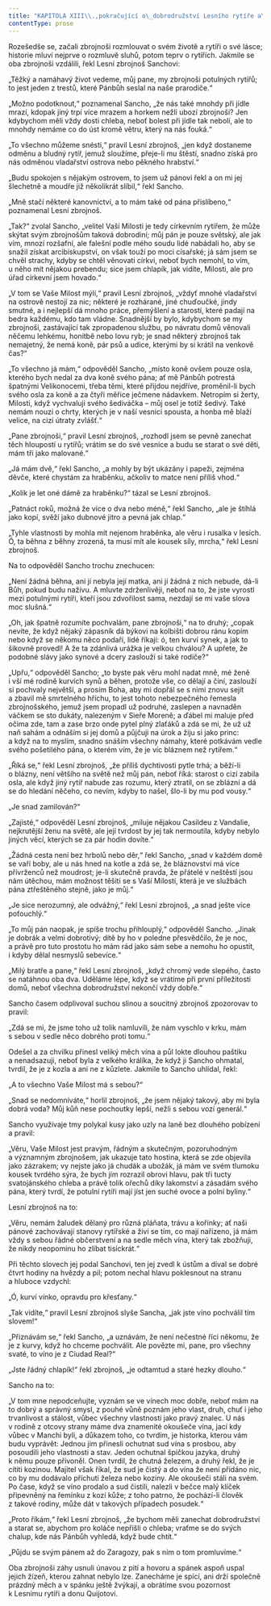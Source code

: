 ```yaml
---
title: "KAPITOLA XIII\\.,pokračující o\_dobrodružství Lesního rytíře a\_rozumné, nové a\_milé rozmluvě zbrojnošů\\."
contentType: prose
---
```


  

Rozešedše se, začali zbrojnoši rozmlouvat o svém životě a rytíři o své lásce; historie mluví nejprve o rozmluvě sluhů, potom teprv o rytířích. Jakmile se oba zbrojnoši vzdálili, řekl Lesní zbrojnoš Sanchovi:

„Těžký a namáhavý život vedeme, můj pane, my zbrojnoši potulných rytířů; to jest jeden z trestů, které Pánbůh seslal na naše prarodiče.“

„Možno podotknout,“ poznamenal Sancho, „že nás také mnohdy při jídle mrazí, kdopak jiný trpí více mrazem a horkem nežli ubozí zbrojnoši? Jen kdybychom měli vždy dosti chleba, neboť bolest při jídle tak nebolí, ale to mnohdy nemáme co do úst kromě větru, který na nás fouká.“

„To všechno můžeme snésti,“ pravil Lesní zbrojnoš, „jen když dostaneme odměnu a bludný rytíř, jemuž sloužíme, přeje-li mu štěstí, snadno získá pro nás odměnou vladařství ostrova nebo pěkného hrabství.“

„Budu spokojen s nějakým ostrovem, to jsem už pánovi řekl a on mi jej šlechetně a moudře již několikrát slíbil,“ řekl Sancho.

„Mně stačí některé kanovnictví, a to mám také od pána přislíbeno,“ poznamenal Lesní zbrojnoš.

„Tak?“ zvolal Sancho, „velitel Vaší Milosti je tedy církevním rytířem, že může skýtat svým zbrojnošům taková dobrodiní; můj pán je pouze světský, ale jak vím, mnozí rozšafní, ale falešní podle mého soudu lidé nabádali ho, aby se snažil získat arcibiskupství, on však touží po moci císařské; já sám jsem se chvěl strachy, kdyby se chtěl věnovati církvi, neboť bych nemohl, to vím, u něho mít nějakou prebendu; sice jsem chlapík, jak vidíte, Milosti, ale pro úřad církevní jsem hovado.“

„V tom se Vaše Milost mýlí,“ pravil Lesní zbrojnoš, „vždyť mnohé vladařství na ostrově nestojí za nic; některé je rozhárané, jiné chuďoučké, jindy smutné, a i nejlepší dá mnoho práce, přemýšlení a starostí, které padají na bedra každému, kdo tam vládne. Snadnější by bylo, kdybychom se my zbrojnoši, zastávající tak zpropadenou službu, po návratu domů věnovali něčemu lehkému, honitbě nebo lovu ryb; je snad některý zbrojnoš tak nemajetný, že nemá koně, pár psů a udice, kterými by si krátil na venkově čas?“

„To všechno já mám,“ odpověděl Sancho, „místo koně ovšem pouze osla, kterého bych nedal za dva koně svého pána; ať mě Pánbůh potrestá špatnými Velikonocemi, třeba těmi, které přijdou nejdříve, proměnil-li bych svého osla za koně a za čtyři měřice ječmene nádavkem. Netropím si žerty, Milosti, když vychvaluji svého šediváčka – můj osel je totiž šedivý. Také nemám nouzi o chrty, kterých je v naší vesnici spousta, a honba mě blaží velice, na cizí útraty zvlášť.“

„Pane zbrojnoši,“ pravil Lesní zbrojnoš, „rozhodl jsem se pevně zanechat těch hloupostí u rytířů; vrátím se do své vesnice a budu se starat o své děti, mám tři jako malované.“

„Já mám dvě,“ řekl Sancho, „a mohly by být ukázány i papeži, zejména děvče, které chystám za hraběnku, ačkoliv to matce není příliš vhod.“

„Kolik je let oné dámě za hraběnku?“ tázal se Lesní zbrojnoš.

„Patnáct roků, možná že více o dva nebo méně,“ řekl Sancho, „ale je štíhlá jako kopí, svěží jako dubnové jitro a pevná jak chlap.“

„Tyhle vlastnosti by mohla mít nejenom hraběnka, ale věru i rusalka v lesích. Ó, ta běhna z běhny zrozená, ta musí mít ale kousek síly, mrcha,“ řekl Lesní zbrojnoš.

Na to odpověděl Sancho trochu znechucen:

„Není žádná běhna, ani jí nebyla její matka, ani jí žádná z nich nebude, dá-li Bůh, pokud budu naživu. A mluvte zdrženlivěji, neboť na to, že jste vyrostl mezi potulnými rytíři, kteří jsou zdvořilost sama, nezdají se mi vaše slova moc slušná.“

„Oh, jak špatně rozumíte pochvalám, pane zbrojnoši,“ na to druhý; „copak nevíte, že když nějaký zápasník dá býkovi na kolbišti dobrou ránu kopím nebo když se někomu něco podaří, lidé říkají: ó, ten kurví synek, a jak to šikovně provedl! A že ta zdánlivá urážka je velkou chválou? A upřete, že podobné slávy jako synové a dcery zaslouží si také rodiče?“

„Upřu,“ odpověděl Sancho; „to byste pak věru mohl nadat mně, mé ženě i vší mé rodině kurvích synů a běhen, protože vše, co dělají a činí, zaslouží si pochvaly největší, a prosím Boha, aby mi dopřál se s nimi znovu sejít a zbavil mě smrtelného hříchu, to jest tohoto nebezpečného řemesla zbrojnošského, jemuž jsem propadl už podruhé, zaslepen a navnaděn váčkem se sto dukáty, nalezeným v Sieře Moreně; a ďábel mi maluje před očima zde, tam a zase brzo onde pytel plný zlaťáků a zdá se mi, že už už naň sahám a odnáším si jej domů a půjčuji na úrok a žiju si jako princ: a když na to myslím, snadno snáším všechny námahy, které potkávám vedle svého pošetilého pána, o kterém vím, že je víc bláznem než rytířem.“

„Říká se,“ řekl Lesní zbrojnoš, „že příliš dychtivosti pytle trhá; a běží-li o blázny, není většího na světě než můj pán, neboť říká: starost o cizí zabila osla, ale když jiný rytíř nabude zas rozumu, který ztratil, on se zblázní a dá se do hledání něčeho, co nevím, kdyby to našel, šlo-li by mu pod vousy.“

„Je snad zamilován?“

„Zajisté,“ odpověděl Lesní zbrojnoš, „miluje nějakou Casildeu z Vandalie, nejkrutější ženu na světě, ale její tvrdost by jej tak ne­rmoutila, kdyby nebylo jiných věcí, kterých se za pár hodin dovíte.“

„Žádná cesta není bez hrbolů nebo děr,“ řekl Sancho, „snad v kaž­dém domě se vaří boby, ale u nás hned na kotle a zdá se, že bláznovství má více přívrženců než moudrost; je-li skutečně pravda, že přátelé v neštěstí jsou nám útěchou, mám možnost těšiti se s Vaší Milostí, která je ve službách pána ztřeštěného stejně, jako je můj.“

„Je sice nerozumný, ale odvážný,“ řekl Lesní zbrojnoš, „a snad ješte více poťouchlý.“

„To můj pán naopak, je spíše trochu přihlouplý,“ odpověděl Sancho. „Jinak je dobrák a velmi dobrotivý; dítě by ho v poledne přesvědčilo, že je noc, a právě pro tuto prostotu ho mám rád jako sám sebe a nemohu ho opustit, i kdyby dělal nesmyslů sebevíce.“

„Milý bratře a pane,“ řekl Lesní zbrojnoš, „když chromý vede slepého, často se natáhnou oba dva. Uděláme lépe, když se vrátíme při první příležitosti domů, neboť všechna dobrodružství nekončí vždy dobře.“

Sancho časem odplivoval suchou slinou a soucitný zbrojnoš zpozorovav to pravil:

„Zdá se mi, že jsme toho už tolik namluvili, že nám vyschlo v krku, mám s sebou v sedle něco dobrého proti tomu.“

Odešel a za chvilku přinesl veliký měch vína a půl lokte dlouhou paštiku a nenadsazuji, neboť byla z velkého králíka, že když ji Sancho ohmatal, tvrdil, že je z kozla a ani ne z kůzlete. Jakmile to Sancho uhlídal, řekl:

„A to všechno Vaše Milost má s sebou?“

„Snad se nedomníváte,“ horlil zbrojnoš, „že jsem nějaký takový, aby mi byla dobrá voda? Můj kůň nese pochoutky lepší, nežli s sebou vozí generál.“

Sancho využívaje tmy polykal kusy jako uzly na laně bez dlouhého pobízení a pravil:

„Věru, Vaše Milost jest pravým, řádným a skutečným, pozoruhodným a významným zbrojnošem, jak ukazuje tato hostina, která se zde objevila jako zázrakem; vy nejste jako já chudák a ubožák, já mám ve svém tlumoku kousek tvrdého sýra, že bych jím rozrazil obrovi hlavu, pak tři tucty svatojánského chleba a právě tolik ořechů díky lakomství a zásadám svého pána, který tvrdí, že potulní rytíři mají jíst jen suché ovoce a polní byliny.“

Lesní zbrojnoš na to:

„Věru, nemám žaludek dělaný pro různá pláňata, trávu a kořínky; ať naši pánové zachovávají stanovy rytířské a živí se tím, co mají nařízeno, já mám vždy s sebou řádné občerstvení a na sedle měch vína, který tak zbožňuji, že nikdy neopominu ho zlíbat tisíckrát.“

Při těchto slovech jej podal Sanchovi, ten jej zvedl k ústům a díval se dobré čtvrt hodiny na hvězdy a pil; potom nechal hlavu poklesnout na stranu a hluboce vzdychl:

„Ó, kurví vínko, opravdu pro křesťany.“

„Tak vidíte,“ pravil Lesní zbrojnoš slyše Sancha, „jak jste víno pochválil tím slovem!“

„Přiznávám se,“ řekl Sancho, „a uznávám, že není nečestné říci někomu, že je z kurvy, když ho chceme pochválit. Ale povězte mi, pane, pro všechny svaté, to víno je z Ciudad Real?“

„Jste řádný chlapík!“ řekl zbrojnoš, „je odtamtud a staré hezky dlouho.“

Sancho na to:

„V tom mne nepodceňujte, vyznám se ve vínech moc dobře, neboť mám na to dobrý a správný smysl, z pouhé vůně poznám jeho vlast, druh, chuť i jeho trvanlivost a stálost, vůbec všechny vlastnosti jako pravý znalec. U nás v rodině z otcovy strany máme dva znamenité okoušeče vína, jací kdy vůbec v Manchi byli, a důkazem toho, co tvrdím, je historka, kterou vám budu vyprávět: Jednou jim přinesli ochutnat sud vína s prosbou, aby posoudili jeho vlastnosti a stav. Jeden ochutnal špičkou jazyka, druhý k němu pouze přivoněl. Onen tvrdil, že chutná železem, a druhý řekl, že je cítiti kozinou. Majitel však říkal, že sud je čistý a do vína že není přidáno nic, co by mu dodávalo příchuti železa nebo koziny. Ale okoušeči stáli na svém. Po čase, když se víno prodalo a sud čistili, nalezli v bečce malý klíček připevněný na řemínku z kozí kůže; z toho patrno, že pochází-li člověk z takové rodiny, může dát v takových případech posudek.“

„Proto říkám,“ řekl Lesní zbrojnoš, „že bychom měli zanechat dobrodružství a starat se, abychom pro koláče nepřišli o chleba; vraťme se do svých chalup, kde nás Pánbůh vyhledá, když bude chtít.“

„Půjdu se svým pánem až do Zaragozy, pak s ním o tom promluvíme.“

Oba zbrojnoši záhy usnuli únavou z pití a hovoru a spánek aspoň uspal jejich žízeň, kterou zahnat nebylo lze. Zanecháme je spící, ani drží společně prázdný měch a v spánku ještě žvýkají, a obrátíme svou pozornost k Lesnímu rytíři a donu Quijotovi.
